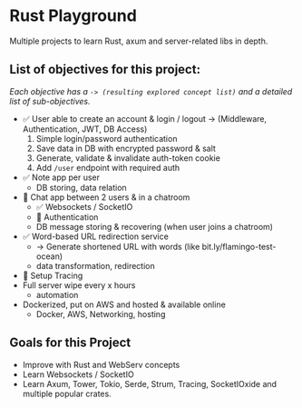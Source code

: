# Rust Playground

Multiple projects to learn Rust, axum and server-related libs in depth.

## List of objectives for this project:
_Each objective has a `-> (resulting explored concept list)` and a detailed list of sub-objectives._
- ✅ User able to create an account & login / logout -> (Middleware, Authentication, JWT, DB Access)
  1. Simple login/password authentication
  2. Save data in DB with encrypted password & salt
  3. Generate, validate & invalidate auth-token cookie
  4. Add `/user` endpoint with required auth
- ✅ Note app per user
  - DB storing, data relation
- 🔄 Chat app between 2 users & in a chatroom
  - ✅ Websockets / SocketIO
  - 🔄 Authentication
  - DB message storing & recovering (when user joins a chatroom)
- ✅ Word-based URL redirection service
  - -> Generate shortened URL with words (like bit.ly/flamingo-test-ocean)
  - data transformation, redirection
- 🔄 Setup Tracing
- Full server wipe every x hours
  - automation
- Dockerized, put on AWS and hosted & available online
  - Docker, AWS, Networking, hosting

## Goals for this Project
- Improve with Rust and WebServ concepts
- Learn Websockets / SocketIO
- Learn Axum, Tower, Tokio, Serde, Strum, Tracing, SocketIOxide and multiple popular crates.
